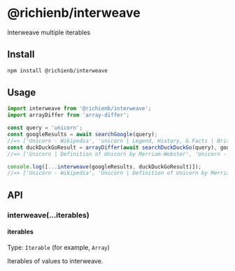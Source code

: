 # @richienb/interweave

Interweave multiple iterables

## Install

```sh
npm install @richienb/interweave
```

## Usage

```js
import interweave from '@richienb/interweave';
import arrayDiffer from 'array-differ';

const query = 'unicorn';
const googleResults = await searchGoogle(query);
//=> ['Unicorn - Wikipedia', 'unicorn | Legend, History, & Facts | Britannica']
const duckDuckGoResult = arrayDiffer(await searchDuckDuckGo(query), googleResults);
//=> ['Unicorn | Definition of Unicorn by Merriam-Webster', 'Unicorn - definition of unicorn by The Free Dictionary']

console.log([...interweave(googleResults, duckDuckGoResult)]);
//=> ['Unicorn - Wikipedia', 'Unicorn | Definition of Unicorn by Merriam-Webster', 'unicorn | Legend, History, & Facts | Britannica', 'Unicorn - definition of unicorn by The Free Dictionary']
```

## API

### interweave(...iterables)

#### iterables

Type: `Iterable` (for example, `Array`)

Iterables of values to interweave.
